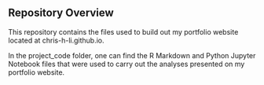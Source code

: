 ## Repository Overview

This repository contains the files used to build out my portfolio website located at chris-h-li.github.io.

In the project_code folder, one can find the R Markdown and Python Jupyter Notebook files that were used to carry out the analyses presented on my portfolio website.
